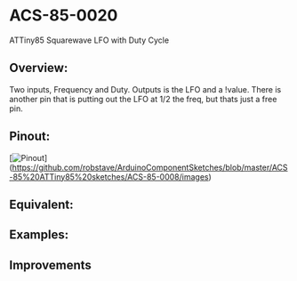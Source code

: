 # ACS-85-0020
 ATTiny85 Squarewave LFO with Duty Cycle

## Overview:

Two inputs, Frequency and Duty.
Outputs is the LFO and a !value.
There is another pin that is putting out the LFO at 1/2 the freq, but thats just a free pin.

## Pinout:
[![Pinout](https://github.com/robstave/ArduinoComponentSketches/blob/master/ACS-85%20ATTiny85%20sketches/ACS-85-0020/images/ACS-85-0020.png)] (https://github.com/robstave/ArduinoComponentSketches/blob/master/ACS-85%20ATTiny85%20sketches/ACS-85-0008/images)

## Equivalent:

## Examples:

 
 
## Improvements
